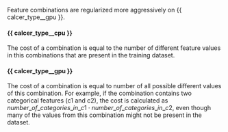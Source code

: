 
Feature combinations are regularized more aggressively on {{ calcer_type__gpu }}.

#### {{ calcer_type__cpu }}
The cost of a combination is equal to the number of different feature values in this combinations that are present in the training dataset. 
#### {{ calcer_type__gpu }}
The cost of a combination is equal to number of all possible different values of this combination. For example, if the combination contains two categorical features (c1 and c2), the cost is calculated as $number\_of\_categories\_in\_c1 \cdot number\_of\_categories\_in\_c2$, even though many of the values from this combination might not be present in the dataset.
